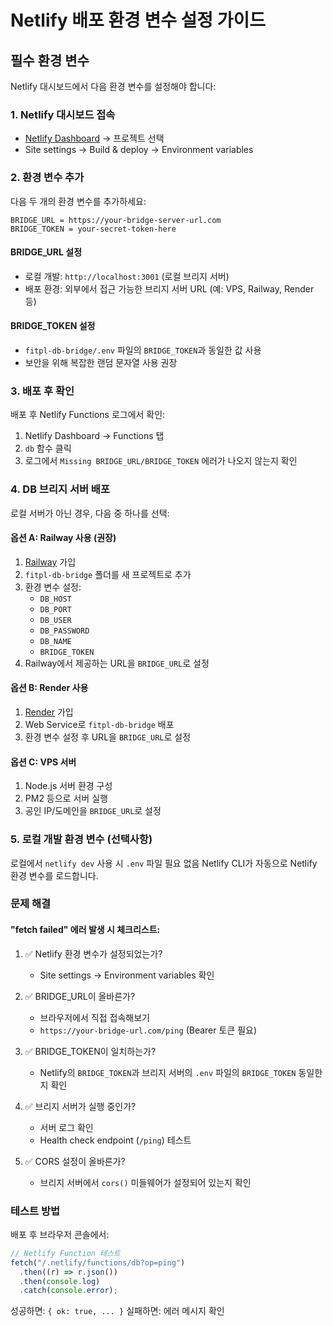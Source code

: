 # Netlify 배포 환경 변수 설정 가이드

## 필수 환경 변수

Netlify 대시보드에서 다음 환경 변수를 설정해야 합니다:

### 1. Netlify 대시보드 접속

- [Netlify Dashboard](https://app.netlify.com) → 프로젝트 선택
- Site settings → Build & deploy → Environment variables

### 2. 환경 변수 추가

다음 두 개의 환경 변수를 추가하세요:

```
BRIDGE_URL = https://your-bridge-server-url.com
BRIDGE_TOKEN = your-secret-token-here
```

#### BRIDGE_URL 설정

- 로컬 개발: `http://localhost:3001` (로컬 브리지 서버)
- 배포 환경: 외부에서 접근 가능한 브리지 서버 URL (예: VPS, Railway, Render 등)

#### BRIDGE_TOKEN 설정

- `fitpl-db-bridge/.env` 파일의 `BRIDGE_TOKEN`과 동일한 값 사용
- 보안을 위해 복잡한 랜덤 문자열 사용 권장

### 3. 배포 후 확인

배포 후 Netlify Functions 로그에서 확인:

1. Netlify Dashboard → Functions 탭
2. `db` 함수 클릭
3. 로그에서 `Missing BRIDGE_URL/BRIDGE_TOKEN` 에러가 나오지 않는지 확인

### 4. DB 브리지 서버 배포

로컬 서버가 아닌 경우, 다음 중 하나를 선택:

#### 옵션 A: Railway 사용 (권장)

1. [Railway](https://railway.app) 가입
2. `fitpl-db-bridge` 폴더를 새 프로젝트로 추가
3. 환경 변수 설정:
   - `DB_HOST`
   - `DB_PORT`
   - `DB_USER`
   - `DB_PASSWORD`
   - `DB_NAME`
   - `BRIDGE_TOKEN`
4. Railway에서 제공하는 URL을 `BRIDGE_URL`로 설정

#### 옵션 B: Render 사용

1. [Render](https://render.com) 가입
2. Web Service로 `fitpl-db-bridge` 배포
3. 환경 변수 설정 후 URL을 `BRIDGE_URL`로 설정

#### 옵션 C: VPS 서버

1. Node.js 서버 환경 구성
2. PM2 등으로 서버 실행
3. 공인 IP/도메인을 `BRIDGE_URL`로 설정

### 5. 로컬 개발 환경 변수 (선택사항)

로컬에서 `netlify dev` 사용 시 `.env` 파일 필요 없음
Netlify CLI가 자동으로 Netlify 환경 변수를 로드합니다.

### 문제 해결

#### "fetch failed" 에러 발생 시 체크리스트:

1. ✅ Netlify 환경 변수가 설정되었는가?

   - Site settings → Environment variables 확인

2. ✅ BRIDGE_URL이 올바른가?

   - 브라우저에서 직접 접속해보기
   - `https://your-bridge-url.com/ping` (Bearer 토큰 필요)

3. ✅ BRIDGE_TOKEN이 일치하는가?

   - Netlify의 `BRIDGE_TOKEN`과 브리지 서버의 `.env` 파일의 `BRIDGE_TOKEN` 동일한지 확인

4. ✅ 브리지 서버가 실행 중인가?

   - 서버 로그 확인
   - Health check endpoint (`/ping`) 테스트

5. ✅ CORS 설정이 올바른가?
   - 브리지 서버에서 `cors()` 미들웨어가 설정되어 있는지 확인

### 테스트 방법

배포 후 브라우저 콘솔에서:

```javascript
// Netlify Function 테스트
fetch("/.netlify/functions/db?op=ping")
  .then((r) => r.json())
  .then(console.log)
  .catch(console.error);
```

성공하면: `{ ok: true, ... }`
실패하면: 에러 메시지 확인

